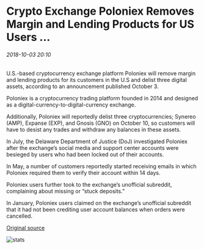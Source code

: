 # Crypto Exchange Poloniex Removes Margin and Lending Products for US Users ...

###### 2018-10-03 20:10

U.S.-based cryptocurrency exchange platform Poloniex will remove margin and lending products for its customers in the U.S and delist three digital assets, according to an announcement published October 3.

Poloniex is a cryptocurrency trading platform founded in 2014 and designed as a digital-currency-to-digital-currency exchange.

Additionally, Poloniex will reportedly delist three cryptocurrencies; Synereo (AMP), Expanse (EXP), and Gnosis (GNO) on October 10, so customers will have to desist any trades and withdraw any balances in these assets.

In July, the Delaware Department of Justice (DoJ) investigated Poloniex after the exchange’s social media and support center accounts were besieged by users who had been locked out of their accounts.

In May, a number of customers reportedly started receiving emails in which Poloniex required them to verify their account within 14 days.

Poloniex users further took to the exchange’s unofficial subreddit, complaining about missing or “stuck deposits.”

In January, Poloniex users claimed on the exchange’s unofficial subreddit that it had not been crediting user account balances when orders were cancelled.

[Original source](https://cointelegraph.com/news/crypto-exchange-poloniex-removes-margin-and-lending-products-for-us-users)

![stats](https://c.statcounter.com/11760860/0/a89fa40b/1/ "stats")